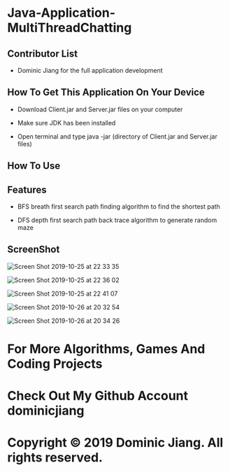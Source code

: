 # Java-Application-MultiThreadChatting

## Contributor List

- Dominic Jiang for the full application development

## How To Get This Application On Your Device

- Download Client.jar and Server.jar files on your computer

- Make sure JDK has been installed

- Open terminal and type java -jar (directory of Client.jar and Server.jar files)

## How To Use

## Features

- BFS breath first search path finding algorithm to find the shortest path

- DFS depth first search path back trace algorithm to generate random maze

## ScreenShot

![Screen Shot 2019-10-25 at 22 33 35](https://user-images.githubusercontent.com/49256436/67614780-89686580-f777-11e9-96d4-1f7d11066f65.png)

![Screen Shot 2019-10-25 at 22 36 02](https://user-images.githubusercontent.com/49256436/67614805-d9dfc300-f777-11e9-9db6-c5c14b85f839.png)

![Screen Shot 2019-10-25 at 22 41 07](https://user-images.githubusercontent.com/49256436/67614847-989be300-f778-11e9-8fe4-faed870b3a8c.png)

![Screen Shot 2019-10-26 at 20 32 54](https://user-images.githubusercontent.com/49256436/67629173-d3ad1d80-f82f-11e9-943a-40b2990b88d1.png)

![Screen Shot 2019-10-26 at 20 34 26](https://user-images.githubusercontent.com/49256436/67629188-0eaf5100-f830-11e9-9656-324f43caddda.png)

# For More Algorithms, Games And Coding Projects

# Check Out My Github Account dominicjiang

# Copyright © 2019 Dominic Jiang. All rights reserved.
